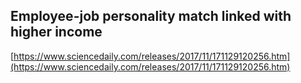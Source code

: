 ## Employee-job personality match linked with higher income
  
  [https://www.sciencedaily.com/releases/2017/11/171129120256.htm](https://www.sciencedaily.com/releases/2017/11/171129120256.htm)